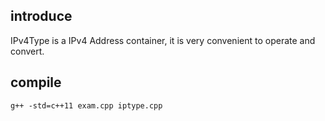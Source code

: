 ## introduce
IPv4Type is a IPv4 Address container,
it is very convenient to operate and convert.

## compile
```
g++ -std=c++11 exam.cpp iptype.cpp
```

